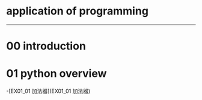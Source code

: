 # application of programming
-------
# 00 introduction
# 01 python overview
-[EX01_01 加法器](EX01_01 加法器)

